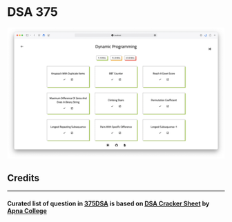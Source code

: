 # DSA 375

![](.gitres/cover.png)


## Credits
---
#### Curated list of question in [375DSA] is based on [DSA Cracker Sheet] by [Apna College]

[375dsa]: https://dsa375.vercel.app/
[DSA Cracker Sheet]: https://docs.google.com/spreadsheets/d/1hXserPuxVoWMG9Hs7y8wVdRCJTcj3xMBAEYUOXQ5Xag/htmlview?pru=AAABgROubJY*B_0WxnW4sJ84JG81Ih-eng#
[Apna College]: https://www.youtube.com/c/ApnaCollegeOfficial
